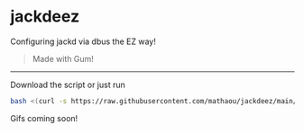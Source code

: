 # jackdeez
Configuring jackd via dbus the EZ way!

> Made with Gum!

---

Download the script or just run

```bash
bash <(curl -s https://raw.githubusercontent.com/mathaou/jackdeez/main/jackdeez)
```

Gifs coming soon!
